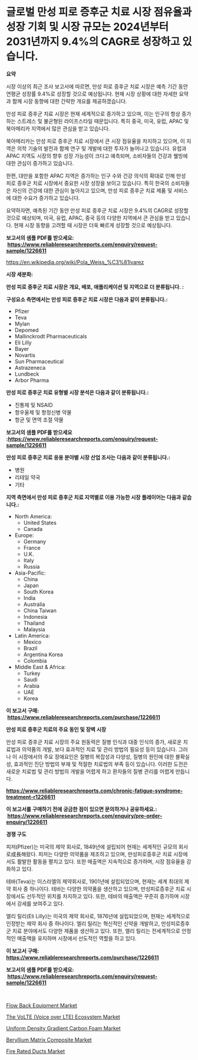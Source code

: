 <p><h1>글로벌 만성 피로 증후군 치료 시장 점유율과 성장 기회 및 시장 규모는 2024년부터 2031년까지 9.4%의 CAGR로 성장하고 있습니다.</h1></p><p><strong>요약</strong></p>
<p><p>시장 이상의 최근 조사 보고서에 따르면, 만성 피로 증후군 치료 시장은 예측 기간 동안 연평균 성장률 9.4%로 성장할 것으로 예상됩니다. 현재 시장 상황에 대한 자세한 요약과 함께 시장 동향에 대한 간략한 개요를 제공하겠습니다.</p><p>만성 피로 증후군 치료 시장은 현재 세계적으로 증가하고 있으며, 이는 인구의 항상 증가하는 스트레스 및 불균형된 라이프스타일 때문입니다. 특히 중국, 미국, 유럽, APAC 및 북아메리카 지역에서 많은 관심을 받고 있습니다. </p><p>북아메리카는 만성 피로 증후군 치료 시장에서 큰 시장 점유율을 차지하고 있으며, 이 지역은 의학 기술의 발전과 함께 연구 및 개발에 대한 투자가 늘어나고 있습니다. 유럽과 APAC 지역도 시장의 향후 성장 가능성이 크다고 예측되며, 소비자들의 건강과 웰빙에 대한 관심이 증가하고 있습니다.</p><p>한편, 대만을 포함한 APAC 지역은 증가하는 인구 수와 건강 의식의 확대로 인해 만성 피로 증후군 치료 시장에서 중요한 시장 성장을 보이고 있습니다. 특히 한국의 소비자들은 자신의 건강에 대한 관심이 높아지고 있으며, 만성 피로 증후군 치료 제품 및 서비스에 대한 수요가 증가하고 있습니다.</p><p>요약하자면, 예측된 기간 동안 만성 피로 증후군 치료 시장은 9.4%의 CAGR로 성장할 것으로 예상되며, 미국, 유럽, APAC, 중국 등의 다양한 지역에서 큰 관심을 받고 있습니다. 현재 시장 동향을 고려할 때 시장은 더욱 빠르게 성장할 것으로 예상됩니다.</p></p>
<p><strong>보고서의 샘플 PDF를 받으세요: &nbsp;<a href="https://www.reliableresearchreports.com/enquiry/request-sample/1226611">https://www.reliableresearchreports.com/enquiry/request-sample/1226611</a></strong></p>
<p><a href="https://en.wikipedia.org/wiki/Pola_Weiss_%C3%81lvarez">https://en.wikipedia.org/wiki/Pola_Weiss_%C3%81lvarez</a></p>
<p><strong>시장 세분화:</strong></p>
<p><strong> 만성 피로 증후군 치료 시장은 개요, 배포, 애플리케이션 및 지역으로 더 분류됩니다. :</strong></p>
<p><strong>구성요소 측면에서는 만성 피로 증후군 치료 시장은 다음과 같이 분류됩니다.:</strong></p>
<p><ul><li>Pfizer</li><li>Teva</li><li>Mylan</li><li>Depomed</li><li>Mallinckrodt Pharmaceuticals</li><li>Eli Lilly</li><li>Bayer</li><li>Novartis</li><li>Sun Pharmaceutical</li><li>Astrazeneca</li><li>Lundbeck</li><li>Arbor Pharma</li></ul></p>
<p><strong> 만성 피로 증후군 치료 유형별 시장 분석은 다음과 같이 분류됩니다.:</strong></p>
<p><ul><li>진통제 및 NSAID</li><li>항우울제 및 항정신병 약물</li><li>항균 및 면역 조절 약물</li></ul></p>
<p><strong>보고서의 샘플 PDF를 받으세요 :<a href="https://www.reliableresearchreports.com/enquiry/request-sample/1226611">https://www.reliableresearchreports.com/enquiry/request-sample/1226611</a></strong></p>
<p><strong> 만성 피로 증후군 치료 응용 분야별 시장 산업 조사는 다음과 같이 분류됩니다.:</strong></p>
<p><ul><li>병원</li><li>리테일 약국</li><li>기타</li></ul></p>
<p><strong>지역 측면에서 만성 피로 증후군 치료 지역별로 이용 가능한 시장 플레이어는 다음과 같습니다.:</strong></p>
<p><ul>
    <li>
        North America:
        <ul>
            <li>United States</li>
            <li>Canada</li>
        </ul>
    </li>
    <li>
        Europe:
        <ul>
            <li>Germany</li>
            <li>France</li>
            <li>U.K.</li>
            <li>Italy</li>
            <li>Russia</li>
        </ul>
    </li>
    <li>
        Asia-Pacific:
        <ul>
            <li>China</li>
            <li>Japan</li>
            <li>South Korea</li>
            <li>India</li>
            <li>Australia</li>
            <li>China Taiwan</li>
            <li>Indonesia</li>
            <li>Thailand</li>
            <li>Malaysia</li>
        </ul>
    </li>
    <li>
        Latin America:
        <ul>
            <li>Mexico</li>
            <li>Brazil</li>
            <li>Argentina Korea</li>
            <li>Colombia</li>
        </ul>
    </li>
    <li>
        Middle East & Africa:
        <ul>
            <li>Turkey</li>
            <li>Saudi</li>
            <li>Arabia</li>
            <li>UAE</li>
            <li>Korea</li>
        </ul>
    </li>
    </ul></p>
<p><strong>이 보고서 구매: &nbsp;<a href="https://www.reliableresearchreports.com/purchase/1226611">https://www.reliableresearchreports.com/purchase/1226611</a></strong></p>
<p><strong>만성 피로 증후군 치료의 주요 동인 및 장벽 시장</strong></p>
<p><p>만성 피로 증후군 치료 시장의 주요 원동력은 질병 인식과 대중 인식의 증가, 새로운 치료법과 의약품의 개발, 보다 효과적인 치료 및 관리 방법의 필요성 등이 있습니다. 그러나 이 시장에서의 주요 장애요인은 질병의 복잡성과 다양성, 질병의 원인에 대한 불확실성, 효과적인 진단 방법의 부재 및 적절한 치료법의 부족 등이 있습니다. 이러한 도전은 새로운 치료법 및 관리 방법의 개발을 어렵게 하고 환자들의 질병 관리를 어렵게 만듭니다.</p></p>
<p><strong><a href="https://www.reliableresearchreports.com/chronic-fatigue-syndrome-treatment-r1226611">https://www.reliableresearchreports.com/chronic-fatigue-syndrome-treatment-r1226611</a></strong></p>
<p><strong>이 보고서를 구매하기 전에 궁금한 점이 있으면 문의하거나 공유하세요.: &nbsp;<a href="https://www.reliableresearchreports.com/enquiry/pre-order-enquiry/1226611">https://www.reliableresearchreports.com/enquiry/pre-order-enquiry/1226611</a></strong></p>
<p><strong>경쟁 구도</strong></p>
<p><p>피저(Pfizer)는 미국의 제약 회사로, 1849년에 설립되어 현재는 세계적인 규모의 회사로成長해왔다. 피저는 다양한 의약품을 제조하고 있으며, 만성피로증후군 치료 시장에서도 활발한 활동을 펼치고 있다. 또한 매출액은 지속적으로 증가하며, 시장 점유율을 강화하고 있다.</p><p>테바(Teva)는 이스라엘의 제약회사로, 1901년에 설립되었으며, 현재는 세계 최대의 제약 회사 중 하나이다. 테바는 다양한 의약품을 생산하고 있으며, 만성피로증후군 치료 시장에서도 선두적인 위치를 차지하고 있다. 또한, 테바의 매출액은 꾸준히 증가하며 시장에서 강세를 보여주고 있다.</p><p>엘리 릴리(Eli Lilly)는 미국의 제약 회사로, 1876년에 설립되었으며, 현재는 세계적으로 인정받는 제약 회사 중 하나이다. 엘리 릴리는 혁신적인 신약을 개발하고, 만성피로증후군 치료 분야에서도 다양한 제품을 생산하고 있다. 또한, 엘리 릴리는 전세계적으로 안정적인 매출액을 유지하며 시장에서 선도적인 역할을 하고 있다.</p></p>
<p><strong>이 보고서 구매: &nbsp; <a href="https://www.reliableresearchreports.com/purchase/1226611">https://www.reliableresearchreports.com/purchase/1226611</a></strong></p>
<p><strong>보고서의 샘플 PDF를 받으세요: &nbsp;<a href="https://www.reliableresearchreports.com/enquiry/request-sample/1226611">https://www.reliableresearchreports.com/enquiry/request-sample/1226611</a></strong><strong></strong></p>
<p>&nbsp;</p>
<p><p><a href="https://www.linkedin.com/pulse/market-forecast-global-flow-back-equipment-trends-impact-analysis-33lzf?trackingId=S4AMdro6LbQTQbGBotyupQ%3D%3D">Flow Back Equipment Market</a></p><p><a href="https://issuu.com/reportprime-2/docs/the-volte-voice-over-lte-ecosystem-market-size-203">The VoLTE (Voice over LTE) Ecosystem Market</a></p><p><a href="https://github.com/DarrenSipes1990/Market-Research-Report-List-2/blob/main/uniform-density-gradient-carbon-foam-market.md">Uniform Density Gradient Carbon Foam Market</a></p><p><a href="https://github.com/kmatchooka/Market-Research-Report-List-1/blob/main/beryllium-matrix-composite-market.md">Beryllium Matrix Composite Market</a></p><p><a href="https://www.linkedin.com/pulse/exploring-fire-rated-ducts-market-dynamics-global-trends-future-wlb2f?trackingId=wu6F%2BpjIneWqXcQ42vjEbA%3D%3D">Fire Rated Ducts Market</a></p></p>